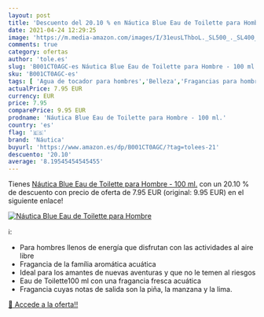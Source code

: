 ```yaml
---
layout: post
title: 'Descuento del 20.10 % en Náutica Blue Eau de Toilette para Hombre'
date: 2021-04-24 12:29:25
image: 'https://m.media-amazon.com/images/I/31eusLThboL._SL500_._SL400_.jpg'
comments: true
category: ofertas
author: 'tole.es'
slug: 'B001CT0AGC-es Náutica Blue Eau de Toilette para Hombre - 100 ml.'
sku: 'B001CT0AGC-es'
tags: [ 'Agua de tocador para hombres','Belleza','Fragancias para hombres','Perfumes y fragancias','de','eau','náutica','toilette', ]
actualPrice: 7.95 EUR
currency: EUR
price: 7.95
comparePrice: 9.95 EUR
prodname: 'Náutica Blue Eau de Toilette para Hombre - 100 ml.'
country: 'es'
flag: '🇪🇸'
brand: 'Náutica'
buyurl: 'https://www.amazon.es/dp/B001CT0AGC/?tag=tolees-21'
descuento: '20.10'
average: '8.19545454545455'
---
```


Tienes [Náutica Blue Eau de Toilette para Hombre - 100 ml.](https://www.amazon.es/dp/B001CT0AGC/?tag=tolees-21) con un 20.10 % de descuento con precio de oferta de 7.95 EUR (original: 9.95 EUR) en el siguiente enlace!

[![Náutica Blue Eau de Toilette para Hombre](https://m.media-amazon.com/images/I/31eusLThboL._SL500_._SL400_.jpg)](https://www.amazon.es/dp/B001CT0AGC/?tag=tolees-21)

ℹ️:

- Para hombres llenos de energía que disfrutan con las actividades al aire libre
- Fragancia de la família aromática acuática
- Ideal para los amantes de nuevas aventuras y que no le temen al riesgos
- Eau de Toilette100 ml con una fragancia fresca acuática
- Fragancia cuyas notas de salida son la piña, la manzana y la lima.

[🛒 Accede a la oferta!!](https://www.amazon.es/dp/B001CT0AGC/?tag=tolees-21)
